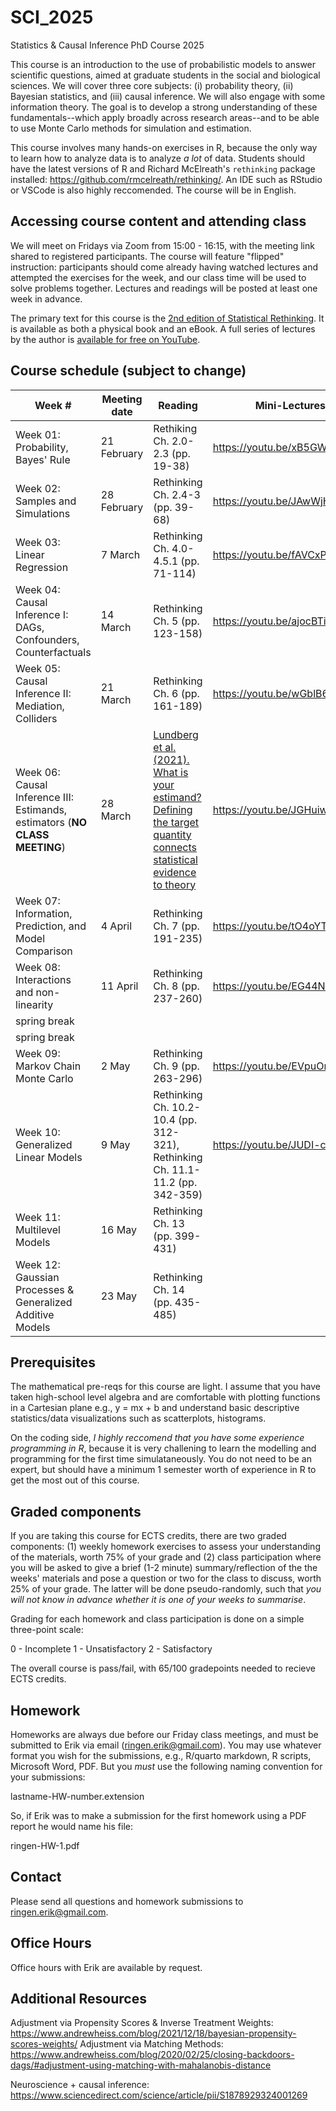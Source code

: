 # SCI_2025
Statistics &amp; Causal Inference PhD Course 2025

This course is an introduction to the use of probabilistic models to answer scientific questions, aimed at graduate students in the social and biological sciences. We will cover three core subjects: (i) probability theory, (ii) Bayesian statistics, and (iii) causal inference. We will also engage with some information theory. The goal is to develop a strong understanding of these fundamentals--which apply broadly across research areas--and to be able to use Monte Carlo methods for simulation and estimation.

This course involves many hands-on exercises in R, because the only way to learn how to analyze data is to analyze *a lot* of data. Students should have the latest versions of R and Richard McElreath's `rethinking` package installed: https://github.com/rmcelreath/rethinking/. An IDE such as RStudio or VSCode is also highly reccomended. The course will be in English.

## Accessing course content and attending class

We will meet on Fridays via Zoom from 15:00 - 16:15, with the meeting link shared to registered participants. The course will feature "flipped" instruction: participants should come already having watched lectures and attempted the exercises for the week, and our class time will be used to solve problems together. Lectures and readings will be posted at least one week in advance.

The primary text for this course is the [2nd edition of Statistical Rethinking](https://github.com/rmcelreath/rethinking/). It is available as both a physical book and an eBook. A full series of lectures by the author is [available for free on YouTube](https://www.youtube.com/playlist?list=PLDcUM9US4XdMROZ57-OIRtIK0aOynbgZN).

## Course schedule (subject to change)

| Week # | Meeting date | Reading | Mini-Lectures | Homework |
| ------- | -------------- | ------------- | ---------------- | ---------------------- |
| Week 01: Probability, Bayes' Rule | 21 February  | Rethiking Ch. 2.0-2.3 (pp. 19-38) | https://youtu.be/xB5GWDfZWyw | No homework
| Week 02: Samples and Simulations | 28 February  | Rethinking Ch. 2.4-3 (pp. 39-68) | https://youtu.be/JAwWjHxcu44 | [Homework 1](https://github.com/ErikRingen/SCI_2025/blob/main/homeworks/HW1.pdf); [Solutions](https://github.com/ErikRingen/SCI_2025/blob/main/homeworks/HW1_solutions.pdf)
| Week 03: Linear Regression | 7 March  | Rethinking Ch. 4.0-4.5.1 (pp. 71-114) | https://youtu.be/fAVCxP80kCk | [Homework 2](https://github.com/ErikRingen/SCI_2025/blob/main/homeworks/HW2.pdf); [Solutions](https://github.com/ErikRingen/SCI_2025/blob/main/homeworks/HW2_solutions.pdf)
| Week 04: Causal Inference I: DAGs, Confounders, Counterfactuals | 14 March  | Rethinking Ch. 5 (pp. 123-158) | https://youtu.be/ajocBTi-tFI | [Homework 3](https://github.com/ErikRingen/SCI_2025/blob/main/homeworks/HW3.qmd)
| Week 05: Causal Inference II: Mediation, Colliders | 21 March  | Rethinking Ch. 6 (pp. 161-189) | https://youtu.be/wGblB6IY2ns | [Homework 4](http://github.com/ErikRingen/SCI_2025/blob/main/homeworks/HW4.pdf); [Solutions](https://github.com/ErikRingen/SCI_2025/blob/main/homeworks/HW4_solutions.pdf)
| Week 06: Causal Inference III: Estimands, estimators (**NO CLASS MEETING**)  | 28 March  | [Lundberg et al. (2021). What is your estimand? Defining the target quantity connects statistical evidence to theory](https://osf.io/ba67n/download/) | https://youtu.be/JGHuiwg4KDI | No homework
| Week 07: Information, Prediction, and Model Comparison | 4 April  | Rethinking Ch. 7 (pp. 191-235) | https://youtu.be/tO4oYTGj36I | [Homework 5](https://github.com/ErikRingen/SCI_2025/blob/main/homeworks/HW5.pdf); [Solutions](https://github.com/ErikRingen/SCI_2025/blob/main/homeworks/HW5_solutions.pdf)
| Week 08: Interactions and non-linearity | 11 April  | Rethinking Ch. 8 (pp. 237-260) | https://youtu.be/EG44N2jHzi8 | [Homework 6](https://github.com/ErikRingen/SCI_2025/blob/main/homeworks/HW6.pdf); [Solutions](https://github.com/ErikRingen/SCI_2025/blob/main/homeworks/HW6_solutions.pdf)
| spring break |
| spring break |
| Week 09: Markov Chain Monte Carlo | 2 May  | Rethinking Ch. 9 (pp. 263-296) | https://youtu.be/EVpuOrG2Clc | [Homework 7](https://github.com/ErikRingen/SCI_2025/blob/main/homeworks/HW7.pdf); [Solutions](https://github.com/ErikRingen/SCI_2025/tree/main/homeworks#:~:text=2%20weeks%20ago-,HW7_solutions.qmd,-hw7%20solutions)
| Week 10: Generalized Linear Models | 9 May  | Rethinking Ch. 10.2-10.4 (pp. 312-321), Rethinking Ch. 11.1-11.2 (pp. 342-359) | https://youtu.be/JUDI-cg05Jw | [Homework 8](https://github.com/ErikRingen/SCI_2025/blob/main/homeworks/HW8.qmd)
| Week 11: Multilevel Models | 16 May  | Rethinking Ch. 13 (pp. 399-431) | | TBA
| Week 12: Gaussian Processes & Generalized Additive Models | 23 May | Rethinking Ch. 14 (pp. 435-485) | | TBA

## Prerequisites

The mathematical pre-reqs for this course are light. I assume that you have taken high-school level algebra and are comfortable with plotting functions in a Cartesian plane e.g., y = mx + b and understand basic descriptive statistics/data visualizations such as scatterplots, histograms.

On the coding side, *I highly reccomend that you have some experience programming in R*, because it is very challening to learn the modelling and programming for the first time simulataneously. You do not need to be an expert, but should have a minimum 1 semester worth of experience in R to get the most out of this course.

## Graded components

If you are taking this course for ECTS credits, there are two graded components: (1) weekly homework exercises to assess your understanding of the materials, worth 75% of your grade and (2) class participation where you will be asked to give a brief (1-2 minute) summary/reflection of the the weeks' materials and pose a question or two for the class to discuss, worth 25% of your grade. The latter will be done pseudo-randomly, such that *you will not know in advance whether it is one of your weeks to summarise*.

Grading for each homework and class participation is done on a simple three-point scale: 

0 - Incomplete
1 - Unsatisfactory
2 - Satisfactory

The overall course is pass/fail, with 65/100 gradepoints needed to recieve ECTS credits.

## Homework

Homeworks are always due before our Friday class meetings, and must be submitted to Erik via email (ringen.erik@gmail.com). You may use whatever format you wish for the submissions, e.g., R/quarto markdown, R scripts, Microsoft Word, PDF. But you *must* use the following naming convention for your submissions:

lastname-HW-number.extension

So, if Erik was to make a submission for the first homework using a PDF report he would name his file:

ringen-HW-1.pdf

## Contact

Please send all questions and homework submissions to ringen.erik@gmail.com.

## Office Hours

Office hours with Erik are available by request.

## Additional Resources

Adjustment via Propensity Scores & Inverse Treatment Weights: https://www.andrewheiss.com/blog/2021/12/18/bayesian-propensity-scores-weights/
Adjustment via Matching Methods: https://www.andrewheiss.com/blog/2020/02/25/closing-backdoors-dags/#adjustment-using-matching-with-mahalanobis-distance

Neuroscience + causal inference: https://www.sciencedirect.com/science/article/pii/S1878929324001269

